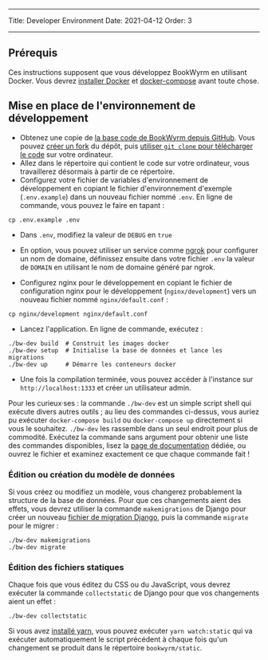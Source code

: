 - - -
Title: Developer Environment Date: 2021-04-12 Order: 3
- - -

## Prérequis

Ces instructions supposent que vous développez BookWyrm en utilisant Docker. Vous devrez [installer Docker](https://docs.docker.com/engine/install/) et [docker-compose](https://docs.docker.com/compose/install/) avant toute chose.

## Mise en place de l'environnement de développement

- Obtenez une copie de [la base code de BookWyrm depuis GitHub](https://github.com/bookwyrm-social/bookwyrm). Vous pouvez [créer un fork](https://docs.github.com/en/get-started/quickstart/fork-a-repo) du dépôt, puis [utiliser `git clone` pour télécharger le code](https://docs.github.com/en/github/creating-cloning-and-archiving-repositories/cloning-a-repository-from-github/cloning-a-repository) sur votre ordinateur.
- Allez dans le répertoire qui contient le code sur votre ordinateur, vous travaillerez désormais à partir de ce répertoire.
- Configurez votre fichier de variables d'environnement de développement en copiant le fichier d'environnement d'exemple (`.env.example`) dans un nouveau fichier nommé `.env`. En ligne de commande, vous pouvez le faire en tapant :
``` { .sh }
cp .env.example .env
```
- Dans `.env`, modifiez la valeur de `DEBUG` en `true`
- En option, vous pouvez utiliser un service comme [ngrok](https://ngrok.com/) pour configurer un nom de domaine, définissez ensuite dans votre fichier `.env` la valeur de `DOMAIN` en utilisant le nom de domaine généré par ngrok.

- Configurez nginx pour le développement en copiant le fichier de configuration nginx pour le développement (`nginx/development`) vers un nouveau fichier nommé `nginx/default.conf` :
``` { .sh }
cp nginx/development nginx/default.conf
```

- Lancez l'application. En ligne de commande, exécutez :
``` { .sh }
./bw-dev build  # Construit les images docker
./bw-dev setup  # Initialise la base de données et lance les migrations
./bw-dev up     # Démarre les conteneurs docker
```
- Une fois la compilation terminée, vous pouvez accéder à l'instance sur `http://localhost:1333` et créer un utilisateur admin.

Pour les curieux·ses : la commande `./bw-dev` est un simple script shell qui exécute divers autres outils ; au lieu des commandes ci-dessus, vous auriez pu exécuter `docker-compose build` ou `docker-compose up` directement si vous le souhaitez. `./bw-dev` les rassemble dans un seul endroit pour plus de commodité. Exécutez la commande sans argument pour obtenir une liste des commandes disponibles, lisez la [page de documentation](/command-line-tool.html) dédiée, ou ouvrez le fichier et examinez exactement ce que chaque commande fait !

### Édition ou création du modèle de données

Si vous créez ou modifiez un modèle, vous changerez probablement la structure de la base de données. Pour que ces changements aient des effets, vous devrez utiliser la commande `makemigrations` de Django pour créer un nouveau [fichier de migration Django](https://docs.djangoproject.com/en/3.2/topics/migrations), puis la commande `migrate` pour le migrer :

``` { .sh }
./bw-dev makemigrations
./bw-dev migrate
```

### Édition des fichiers statiques
Chaque fois que vous éditez du CSS ou du JavaScript, vous devrez exécuter la commande `collectstatic` de Django pour que vos changements aient un effet :
``` { .sh }
./bw-dev collectstatic
```

Si vous avez [installé yarn](https://yarnpkg.com/getting-started/install), vous pouvez exécuter `yarn watch:static` qui va exécuter automatiquement le script précédent à chaque fois qu'un changement se produit dans le répertoire `bookwyrm/static`.
